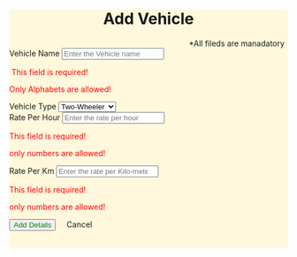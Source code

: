 <app-employeelayout>
</app-employeelayout>
<div style="background-color:cornsilk" class="container">
  <h1 style="text-align:center">Add Vehicle</h1>
  <div style="text-align:center;margin-left:20em">
    &nbsp;&nbsp;&nbsp;&nbsp;&nbsp;&nbsp;&nbsp;&nbsp;&nbsp; *All fileds are manadatory
  </div>

  <div class="row">
    <div class="col-md-4">
    </div>
    <div class="col-md-4">
      <form [formGroup]="VehicleForm" (ngSubmit)="SubmitForm(VehicleForm)">
        <div class="form-group">
          <label>Vehicle Name</label>
          <input type="text" class="form-control" placeholder="Enter the Vehicle name" formControlName="VehicleName">
          <p *ngIf="VehicleForm.controls.VehicleName.errors?.required &&  VehicleForm.controls.VehicleName.touched"
             style="color:red" class="alert alert-danger">&nbsp;This field is required!</p>
          <p *ngIf="VehicleForm.controls.VehicleName.errors?.pattern && VehicleForm.controls.VehicleName.touched "
             style="color:red" class="alert alert-danger">Only Alphabets are allowed!</p>
        </div>
        <div class="form-group">
          <label>Vehicle Type</label>
          <select class="form-control" placeholder="--Vehicle Type--" formControlName="VehicleType">
            <option value="Two-Wheeler">Two-Wheeler</option>
            <option value="Four-Wheeler">Four-Wheeler</option>
            <option value="Mini-Bus">Mini-Bus</option>
          </select>
        </div>
        <div class="form-group">
          <label>Rate Per Hour</label>
          <input type="number" class="form-control" placeholder="Enter the rate per hour" formControlName="RatePerHour">
          <p *ngIf="VehicleForm.controls.RatePerHour.errors?.required &&  VehicleForm.controls.RatePerHour.touched"
             class="alert alert-danger" style="color:red">This field is required!</p>
          <p *ngIf="VehicleForm.controls.RatePerHour.errors?.pattern  && VehicleForm.controls.RatePerHour.touched"
             style="color:red" class="alert alert-danger">only numbers are allowed!</p>
        </div>
        <div class="form-group">
          <label>Rate Per Km</label>
          <input type="number" class="form-control" placeholder="Enter the rate per Kilo-meter" formControlName="RatePerKm">
          <p *ngIf="VehicleForm.controls.RatePerKm.errors?.required &&  VehicleForm.controls.RatePerKm.touched"
             class="alert alert-danger" style="color:red">This field is required!</p>
          <p *ngIf="VehicleForm.controls.RatePerKm.errors?.pattern && VehicleForm.controls.RatePerKm.touched"
             style="color:red" class="alert alert-danger">only numbers are allowed!</p>
        </div>
        <button type="submit" style="color:green">Add Details</button>&nbsp;&nbsp;&nbsp;&nbsp;
        <a routerLink="/viewVehicle">Cancel</a>
        <br />
      </form>
    </div>
    <div class="col-md-4">
    </div>
    <br />
  </div>
</div>
